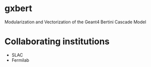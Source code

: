 # gxbert
Modularization and Vectorization of the Geant4 Bertini Cascade Model

# Collaborating institutions
- SLAC
- Fermilab
